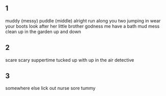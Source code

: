 ## 1
muddy (messy)
puddle (middle)
alright
run along you two
jumping in
wear your boots
look after her little brother
godness me
have a bath
mud
mess
clean up
in the garden
up and down

## 2
scare
scary
suppertime 
tucked up with
up in the air
detective

## 3
somewhere else
lick out
nurse
sore tummy